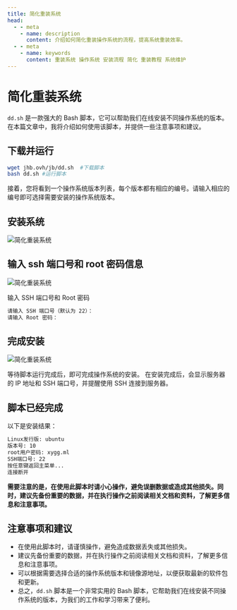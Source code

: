 ```yaml
---
title: 简化重装系统
head:
  - - meta
    - name: description
      content: 介绍如何简化重装操作系统的流程，提高系统重装效率。
  - - meta
    - name: keywords
      content: 重装系统 操作系统 安装流程 简化 重装教程 系统维护
---
```


# 简化重装系统

`dd.sh` 是一款强大的 Bash 脚本，它可以帮助我们在线安装不同操作系统的版本。在本篇文章中，我将介绍如何使用该脚本，并提供一些注意事项和建议。

## 下载并运行

```sh
wget jhb.ovh/jb/dd.sh  #下载脚本
bash dd.sh #运行脚本
```

接着，您将看到一个操作系统版本列表，每个版本都有相应的编号。请输入相应的编号即可选择需要安装的操作系统版本。

## 安装系统

![简化重装系统](https://i.theojs.cn/docs/202309032043844.webp 'dd.sh —— 系统版本选择')

## 输入 ssh 端口号和 root 密码信息

![简化重装系统](https://i.theojs.cn/docs/202309032044215.webp 'ssh 端口号和 root 密码信息')

输入 SSH 端口号和 Root 密码

```sh
请输入 SSH 端口号（默认为 22）：
请输入 Root 密码：
```

## 完成安装

![简化重装系统](https://i.theojs.cn/docs/202309032047391.webp '完成安装')

等待脚本运行完成后，即可完成操作系统的安装。
在安装完成后，会显示服务器的 IP 地址和 SSH 端口号，并提醒使用 SSH 连接到服务器。

## 脚本已经完成

以下是安装结果：

```sh
Linux发行版: ubuntu
版本号: 10
root用户密码: xygg.ml
SSH端口号: 22
按任意键返回主菜单...
连接断开
```

**需要注意的是，在使用此脚本时请小心操作，避免误删数据或造成其他损失。同时，建议先备份重要的数据，并在执行操作之前阅读相关文档和资料，了解更多信息和注意事项。**

## 注意事项和建议

- 在使用此脚本时，请谨慎操作，避免造成数据丢失或其他损失。
- 建议先备份重要的数据，并在执行操作之前阅读相关文档和资料，了解更多信息和注意事项。
- 可以根据需要选择合适的操作系统版本和镜像源地址，以便获取最新的软件包和更新。
- 总之，`dd.sh` 脚本是一个非常实用的 Bash 脚本，它帮助我们在线安装不同操作系统的版本，为我们的工作和学习带来了便利。
